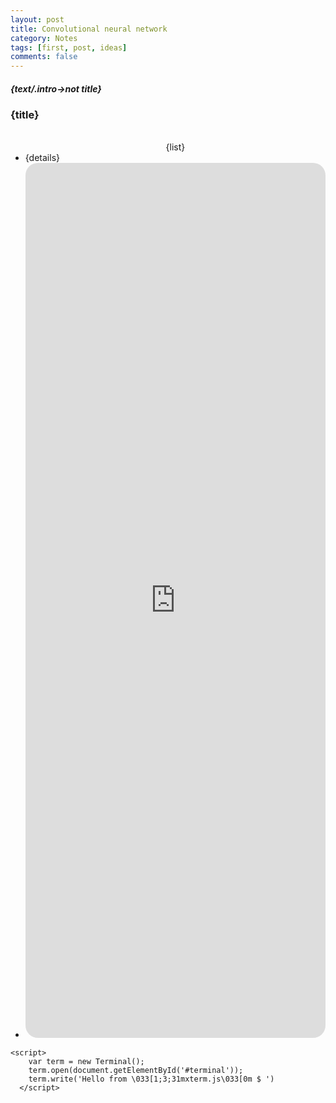 ```yaml
---
layout: post
title: Convolutional neural network
category: Notes
tags: [first, post, ideas]
comments: false
---
```

<h4 style="font-style:italic; font-weight:bold">{text/.intro->not title}</h4>

<h3>{title}</h3>
<ul><br><center>{list}</center>
  <li>{details}</li>
  <li><iframe src="https://goo.gl/9stxP6" style="width: 100%; border-radius: 20px; height: 35vh;" frameborder="0" allowfullscreen></iframe></li>
</ul>
<link rel="stylesheet" href="bower_components/xterm.js/dist/xterm.css" />

<script src="bower_components/xterm.js/dist/xterm.js"></script>
 <div id="terminal"></div>
 
    <script>
      	var term = new Terminal();
        term.open(document.getElementById('#terminal'));
        term.write('Hello from \033[1;3;31mxterm.js\033[0m $ ')
      </script>

  

